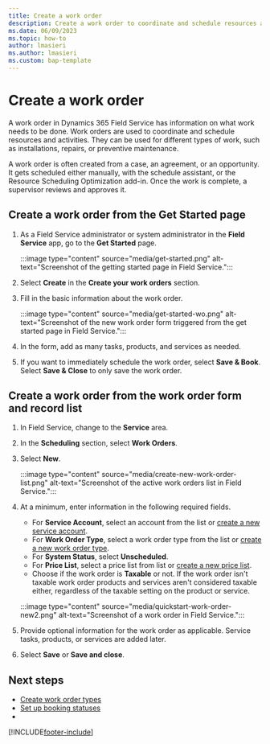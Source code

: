 ```yaml
---
title: Create a work order
description: Create a work order to coordinate and schedule resources and activities for installations, repairs, or preventive maintenance.
ms.date: 06/09/2023
ms.topic: how-to
author: lmasieri
ms.author: lmasieri
ms.custom: bap-template
---
```


# Create a work order

A work order in Dynamics 365 Field Service has information on what work needs to be done. Work orders are used to coordinate and schedule resources and activities. They can be used for different types of work, such as installations, repairs, or preventive maintenance.  
  
A work order is often created from a case, an agreement, or an opportunity. It gets scheduled either manually, with the schedule assistant, or the Resource Scheduling Optimization add-in. Once the work is complete, a supervisor reviews and approves it.  

## Create a work order from the Get Started page

1. As a Field Service administrator or system administrator in the **Field Service** app, go to the **Get Started** page.

   :::image type="content" source="media/get-started.png" alt-text="Screenshot of the getting started page in Field Service.":::  

1. Select **Create** in the **Create your work orders** section.

1. Fill in the basic information about the work order.

   :::image type="content" source="media/get-started-wo.png" alt-text="Screenshot of the new work order form triggered from the get started page in Field Service.":::

1. In the form, add as many tasks, products, and services as needed.

1. If you want to immediately schedule the work order, select **Save & Book**. Select **Save & Close** to only save the work order.

## Create a work order from the work order form and record list

1. In Field Service, change to the **Service** area.

1. In the **Scheduling** section, select **Work Orders**.

1. Select **New**.

   :::image type="content" source="media/create-new-work-order-list.png" alt-text="Screenshot of the active work orders list in Field Service.":::

1. At a minimum, enter information in the following required fields.

    - For **Service Account**, select an account from the list or [create a new service account](accounts.md).
    - For **Work Order Type**, select a work order type from the list or [create a new work order type](create-work-order-types.md).
    - For **System Status**, select **Unscheduled**.
    - For **Price List**, select a price list from list or [create a new price list](create-price-list.md).
    - Choose if the work order is **Taxable** or not. If the work order isn't taxable work order products and services aren't considered taxable either, regardless of the taxable setting on the product or service.
  
   :::image type="content" source="media/quickstart-work-order-new2.png" alt-text="Screenshot of a work order in Field Service.":::
  
1. Provide optional information for the work order as applicable. Service tasks, products, or services are added later.
  
1. Select **Save** or **Save and close**.

## Next steps

- [Create work order types](create-work-order-types.md)
- [Set up booking statuses](set-up-booking-statuses.md)
- 
[!INCLUDE[footer-include](../includes/footer-banner.md)]
